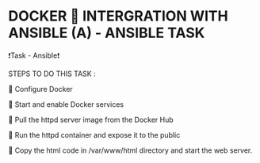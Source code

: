 # DOCKER 🐳 INTERGRATION WITH ANSIBLE (A) - ANSIBLE TASK 

❗Task  - Ansible❗

STEPS TO DO THIS TASK :

🔹 Configure Docker

🔹 Start and enable Docker services

🔹 Pull the httpd server image from the Docker Hub

🔹 Run the httpd container and expose it to the public

🔹 Copy the html code in /var/www/html directory and start the web server.

